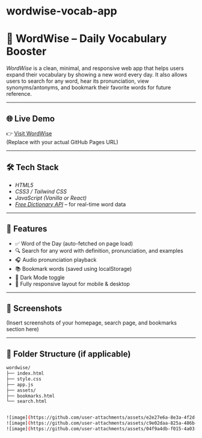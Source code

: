 # wordwise-vocab-app
# 📖 WordWise – Daily Vocabulary Booster

*WordWise* is a clean, minimal, and responsive web app that helps users expand their vocabulary by showing a new word every day. It also allows users to search for any word, hear its pronunciation, view synonyms/antonyms, and bookmark their favorite words for future reference.

---

## 🌐 Live Demo
👉 [Visit WordWise](https://your-username.github.io/wordwise-vocab-app)  
(Replace with your actual GitHub Pages URL)

---

## 🛠 Tech Stack
- *HTML5*
- *CSS3 / Tailwind CSS*
- *JavaScript (Vanilla or React)*
- *[Free Dictionary API](https://dictionaryapi.dev/)* – for real-time word data

---

## 🎯 Features

- ✅ Word of the Day (auto-fetched on page load)
- 🔍 Search for any word with definition, pronunciation, and examples
- 🎧 Audio pronunciation playback
- 📚 Bookmark words (saved using localStorage)
- 🌙 Dark Mode toggle
- 📱 Fully responsive layout for mobile & desktop

---

## 📸 Screenshots

(Insert screenshots of your homepage, search page, and bookmarks section here)

---

## 📂 Folder Structure (if applicable)

```bash
wordwise/
├── index.html
├── style.css
├── app.js
├── assets/
├── bookmarks.html
└── search.html


![image](https://github.com/user-attachments/assets/e2e27e6a-8e3a-4f2d-91c1-8a84c404dbbf)
![image](https://github.com/user-attachments/assets/c9e02daa-825a-486b-9f54-8fd172067118)
![image](https://github.com/user-attachments/assets/04f9a4db-f015-4a03-879b-fe4659e4ab94)


